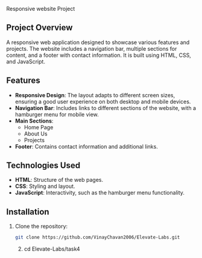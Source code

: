 Responsive website Project

## Project Overview

A responsive web application designed to showcase various features and projects. The website includes a navigation bar, multiple sections for content, and a footer with contact information. It is built using HTML, CSS, and JavaScript.

## Features

- **Responsive Design**: The layout adapts to different screen sizes, ensuring a good user experience on both desktop and mobile devices.
- **Navigation Bar**: Includes links to different sections of the website, with a hamburger menu for mobile view.
- **Main Sections**: 
  - Home Page
  - About Us
  - Projects
- **Footer**: Contains contact information and additional links.

## Technologies Used

- **HTML**: Structure of the web pages.
- **CSS**: Styling and layout.
- **JavaScript**: Interactivity, such as the hamburger menu functionality.

## Installation

1. Clone the repository:
   ```bash
   git clone https://github.com/VinayChavan2006/Elevate-Labs.git
   ```
   2. cd Elevate-Labs/task4
